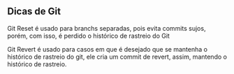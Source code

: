 ## Dicas de Git

Git Reset é usado para branchs separadas, pois evita commits sujos, porém, com isso, é perdido o histórico de rastreio do Git

Git Revert é usado para casos em que é desejado que se mantenha o histórico de rastreio do git, ele cria um commit de revert, assim, mantendo o histórico de rastreio.